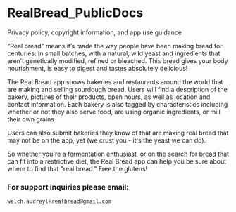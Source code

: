 # RealBread_PublicDocs
Privacy policy, copyright information, and app use guidance

“Real bread” means it’s made the way people have been making bread for centuries: in small batches, with a natural, wild yeast and ingredients that aren’t genetically modified, refined or bleached. This bread gives your body nourishment, is easy to digest and tastes absolutely delicious!

The Real Bread app shows bakeries and restaurants around the world that are making and selling sourdough bread. Users will find a description of the bakery, pictures of their products, open hours, as well as location and contact information. Each bakery is also tagged by characteristics including whether or not they also serve food, are using organic ingredients, or mill their own grains.

Users can also submit bakeries they know of that are making real bread that may not be on the app, yet (we crust you - it's the yeast we can do).

So whether you're a fermentation enthusiast, or on the search for bread that can fit into a restrictive diet, the Real Bread app can help you be sure about where to find that "real bread." Free the glutens!

### For support inquiries please email:
`welch.audreyl+realbread@gmail.com` 
